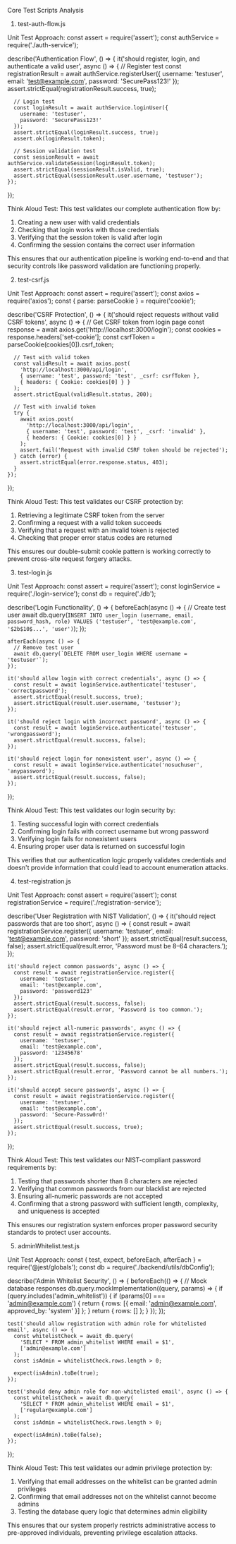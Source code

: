 Core Test Scripts Analysis

  1. test-auth-flow.js

  Unit Test Approach:
  const assert = require('assert');
  const authService = require('./auth-service');

  describe('Authentication Flow', () => {
    it('should register, login, and authenticate a valid user', async () => {
      // Register test
      const registrationResult = await authService.registerUser({
        username: 'testuser',
        email: 'test@example.com',
        password: 'SecurePass123!'
      });
      assert.strictEqual(registrationResult.success, true);

      // Login test
      const loginResult = await authService.loginUser({
        username: 'testuser',
        password: 'SecurePass123!'
      });
      assert.strictEqual(loginResult.success, true);
      assert.ok(loginResult.token);

      // Session validation test
      const sessionResult = await authService.validateSession(loginResult.token);
      assert.strictEqual(sessionResult.isValid, true);
      assert.strictEqual(sessionResult.user.username, 'testuser');
    });
  });

  Think Aloud Test:
  This test validates our complete authentication flow by:
  1. Creating a new user with valid credentials
  2. Checking that login works with those credentials
  3. Verifying that the session token is valid after login
  4. Confirming the session contains the correct user information

  This ensures that our authentication pipeline is working end-to-end and that security controls like password validation are functioning
  properly.

  2. test-csrf.js

  Unit Test Approach:
  const assert = require('assert');
  const axios = require('axios');
  const { parse: parseCookie } = require('cookie');

  describe('CSRF Protection', () => {
    it('should reject requests without valid CSRF tokens', async () => {
      // Get CSRF token from login page
      const response = await axios.get('http://localhost:3000/login');
      const cookies = response.headers['set-cookie'];
      const csrfToken = parseCookie(cookies[0]).csrf_token;

      // Test with valid token
      const validResult = await axios.post(
        'http://localhost:3000/api/login',
        { username: 'test', password: 'test', _csrf: csrfToken },
        { headers: { Cookie: cookies[0] } }
      );
      assert.strictEqual(validResult.status, 200);

      // Test with invalid token
      try {
        await axios.post(
          'http://localhost:3000/api/login',
          { username: 'test', password: 'test', _csrf: 'invalid' },
          { headers: { Cookie: cookies[0] } }
        );
        assert.fail('Request with invalid CSRF token should be rejected');
      } catch (error) {
        assert.strictEqual(error.response.status, 403);
      }
    });
  });

  Think Aloud Test:
  This test validates our CSRF protection by:
  1. Retrieving a legitimate CSRF token from the server
  2. Confirming a request with a valid token succeeds
  3. Verifying that a request with an invalid token is rejected
  4. Checking that proper error status codes are returned

  This ensures our double-submit cookie pattern is working correctly to prevent cross-site request forgery attacks.

  3. test-login.js

  Unit Test Approach:
  const assert = require('assert');
  const loginService = require('./login-service');
  const db = require('./db');

  describe('Login Functionality', () => {
    beforeEach(async () => {
      // Create test user
      await db.query(`INSERT INTO user_login (username, email, password_hash, role)
        VALUES ('testuser', 'test@example.com', '$2b$10$...', 'user')`);
    });

    afterEach(async () => {
      // Remove test user
      await db.query(`DELETE FROM user_login WHERE username = 'testuser'`);
    });

    it('should allow login with correct credentials', async () => {
      const result = await loginService.authenticate('testuser', 'correctpassword');
      assert.strictEqual(result.success, true);
      assert.strictEqual(result.user.username, 'testuser');
    });

    it('should reject login with incorrect password', async () => {
      const result = await loginService.authenticate('testuser', 'wrongpassword');
      assert.strictEqual(result.success, false);
    });

    it('should reject login for nonexistent user', async () => {
      const result = await loginService.authenticate('nosuchuser', 'anypassword');
      assert.strictEqual(result.success, false);
    });
  });

  Think Aloud Test:
  This test validates our login security by:
  1. Testing successful login with correct credentials
  2. Confirming login fails with correct username but wrong password
  3. Verifying login fails for nonexistent users
  4. Ensuring proper user data is returned on successful login

  This verifies that our authentication logic properly validates credentials and doesn't provide information that could lead to account
  enumeration attacks.

  4. test-registration.js

  Unit Test Approach:
  const assert = require('assert');
  const registrationService = require('./registration-service');

  describe('User Registration with NIST Validation', () => {
    it('should reject passwords that are too short', async () => {
      const result = await registrationService.register({
        username: 'testuser',
        email: 'test@example.com',
        password: 'short'
      });
      assert.strictEqual(result.success, false);
      assert.strictEqual(result.error, 'Password must be 8–64 characters.');
    });

    it('should reject common passwords', async () => {
      const result = await registrationService.register({
        username: 'testuser',
        email: 'test@example.com',
        password: 'password123'
      });
      assert.strictEqual(result.success, false);
      assert.strictEqual(result.error, 'Password is too common.');
    });

    it('should reject all-numeric passwords', async () => {
      const result = await registrationService.register({
        username: 'testuser',
        email: 'test@example.com',
        password: '12345678'
      });
      assert.strictEqual(result.success, false);
      assert.strictEqual(result.error, 'Password cannot be all numbers.');
    });

    it('should accept secure passwords', async () => {
      const result = await registrationService.register({
        username: 'testuser',
        email: 'test@example.com',
        password: 'Secure-Passw0rd!'
      });
      assert.strictEqual(result.success, true);
    });
  });

  Think Aloud Test:
  This test validates our NIST-compliant password requirements by:
  1. Testing that passwords shorter than 8 characters are rejected
  2. Verifying that common passwords from our blacklist are rejected
  3. Ensuring all-numeric passwords are not accepted
  4. Confirming that a strong password with sufficient length, complexity, and uniqueness is accepted

  This ensures our registration system enforces proper password security standards to protect user accounts.

  5. adminWhitelist.test.js

  Unit Test Approach:
  const { test, expect, beforeEach, afterEach } = require('@jest/globals');
  const db = require('./backend/utils/dbConfig');

  describe('Admin Whitelist Security', () => {
    beforeEach(() => {
      // Mock database responses
      db.query.mockImplementation((query, params) => {
        if (query.includes('admin_whitelist')) {
          if (params[0] === 'admin@example.com') {
            return { rows: [{ email: 'admin@example.com', approved_by: 'system' }] };
          }
          return { rows: [] };
        }
      });
    });

    test('should allow registration with admin role for whitelisted email', async () => {
      const whitelistCheck = await db.query(
        'SELECT * FROM admin_whitelist WHERE email = $1',
        ['admin@example.com']
      );
      const isAdmin = whitelistCheck.rows.length > 0;

      expect(isAdmin).toBe(true);
    });

    test('should deny admin role for non-whitelisted email', async () => {
      const whitelistCheck = await db.query(
        'SELECT * FROM admin_whitelist WHERE email = $1',
        ['regular@example.com']
      );
      const isAdmin = whitelistCheck.rows.length > 0;

      expect(isAdmin).toBe(false);
    });
  });

  Think Aloud Test:
  This test validates our admin privilege protection by:
  1. Verifying that email addresses on the whitelist can be granted admin privileges
  2. Confirming that email addresses not on the whitelist cannot become admins
  3. Testing the database query logic that determines admin eligibility

  This ensures that our system properly restricts administrative access to pre-approved individuals, preventing privilege escalation attacks.